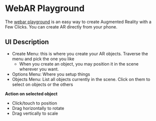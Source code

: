 # WebAR Playground

The [webar playground](http://webxr.io/webar-playground) is an easy way
to create Augmented Reality with a Few Clicks.
You can create AR directly from your phone.

## UI Description
- Create Menu: this is where you create your AR objects. Traverse the menu and pick the one you like
  - When you create an object, you may position it in the scene wherever you want.
- Options Menu: Where you setup things
- Objects Menu: List all objects currently in the scene. Click on them to select on objects or the others

**Action on selected object**
- Click/touch to position
- Drag horizontally to rotate
- Drag vertically to scale

